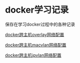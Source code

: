 # docker学习记录

保存在学习docker过程中的各种记录

[docker跨主机overlay网络配置](docker跨主机overlay网络配置.md)

[docker跨主机macvlan网络配置](docker跨主机macvlan网络配置.md)

[docker跨主机ipvlan网络配置](docker跨主机ipvlan网络配置.md)